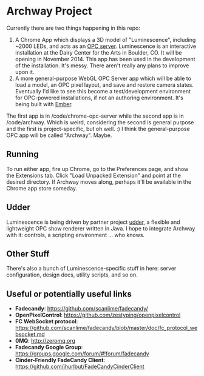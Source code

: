 # Archway Project

Currently there are two things happening in this repo:

1. A Chrome App which displays a 3D model of "Luminescence", including ~2000 LEDs, and acts as an [OPC server](https://github.com/zestyping/openpixelcontrol). Luminescence is an interactive installation at the Dairy Center for the Arts in Boulder, CO. It will be opening in November 2014. This app has been used in the development of the installation. It's messy. There aren't really any plans to improve upon it.
2. A more general-purpose WebGL OPC Server app which will be able to load a model, an OPC pixel layout, and save and restore camera states. Eventually I'd like to see this become a test/development environment for OPC-powered installations, if not an authoring environment. It's being built with [Ember](https://github.com/ember).

The first app is in /code/chrome-opc-server while the second app is in /code/archway. Which is weird, considering the second is general purpose and the first is project-specific, but oh well. :) I think the general-purpose OPC app will be called "Archway". Maybe.

## Running

To run either app, fire up Chrome, go to the Preferences page, and show the Extensions tab. Click "Load Unpacked Extension" and point at the desired directory. If Archway moves along, perhaps it'll be available in the Chrome app store someday.

## Udder

Luminescence is being driven by partner project [udder](https://github.com/coil-lighting/udder), a flexible and lightweight OPC show renderer written in Java. I hope to integrate Archway with it: controls, a scripting environment ... who knows.

## Other Stuff

There's also a bunch of Luminescence-specific stuff in here: server configuration, design docs, utility scripts, and so on.

## Useful or potentially useful links

- **Fadecandy**: https://github.com/scanlime/fadecandy/
- **OpenPixelControl**: https://github.com/zestyping/openpixelcontrol
- **FC WebSocket protocol**: https://github.com/scanlime/fadecandy/blob/master/doc/fc_protocol_websocket.md
- **0MQ**: http://zeromq.org
- **Fadecandy Google Group**: https://groups.google.com/forum/#!forum/fadecandy
- **Cinder-Friendly FadeCandy Client**: https://github.com/jhurlbut/FadeCandyCinderClient